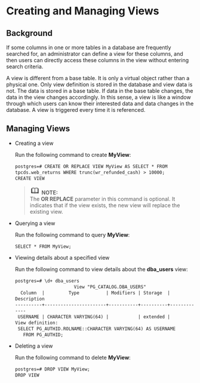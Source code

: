 # Creating and Managing Views<a name="EN-US_TOPIC_0242370195"></a>

## Background<a name="en-us_topic_0237120309_en-us_topic_0059777564_sd10ac23ddd774a89947f3f6afdc707d9"></a>

If some columns in one or more tables in a database are frequently searched for, an administrator can define a view for these columns, and then users can directly access these columns in the view without entering search criteria.

A view is different from a base table. It is only a virtual object rather than a physical one. Only view definition is stored in the database and view data is not. The data is stored in a base table. If data in the base table changes, the data in the view changes accordingly. In this sense, a view is like a window through which users can know their interested data and data changes in the database. A view is triggered every time it is referenced.

## Managing Views<a name="en-us_topic_0237120309_en-us_topic_0059777564_s148b7bb2f37e4c4e91b2f8fd7783f258"></a>

-   Creating a view

    Run the following command to create  **MyView**:

    ```
    postgres=# CREATE OR REPLACE VIEW MyView AS SELECT * FROM tpcds.web_returns WHERE trunc(wr_refunded_cash) > 10000;
    CREATE VIEW
    ```

    >![](public_sys-resources/icon-note.gif) **NOTE:**   
    >The  **OR REPLACE**  parameter in this command is optional. It indicates that if the view exists, the new view will replace the existing view.  

-   Querying a view

    Run the following command to query  **MyView**:

    ```
    SELECT * FROM MyView;
    ```

-   Viewing details about a specified view

    Run the following command to view details about the  **dba\_users**  view:

    ```
    postgres=# \d+ dba_users
                          View "PG_CATALOG.DBA_USERS"
      Column  |         Type          | Modifiers | Storage  | Description
    ----------+-----------------------+-----------+----------+-------------
     USERNAME | CHARACTER VARYING(64) |           | extended |
    View definition:
     SELECT PG_AUTHID.ROLNAME::CHARACTER VARYING(64) AS USERNAME
       FROM PG_AUTHID;
    ```

-   Deleting a view

    Run the following command to delete  **MyView**:

    ```
    postgres=# DROP VIEW MyView;
    DROP VIEW
    ```


